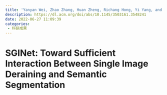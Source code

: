 ```yaml
---
title: 'Yanyan Wei, Zhao Zhang, Huan Zheng, Richang Hong, Yi Yang, and Meng Wang. 2022. SGINet: Toward Sufficient Interaction Between Single Image Deraining and Semantic Segmentation. In Proceedings of the 30th ACM International Conference on Multimedia (MM '22). Association for Computing Machinery, New York, NY, USA, 6202–6210.'
description: https://dl.acm.org/doi/abs/10.1145/3503161.3548241
date: 2022-06-27 11:09:39
categories:
 - 科研成果
---
```

# SGINet: Toward Sufficient Interaction Between Single Image Deraining and Semantic Segmentation